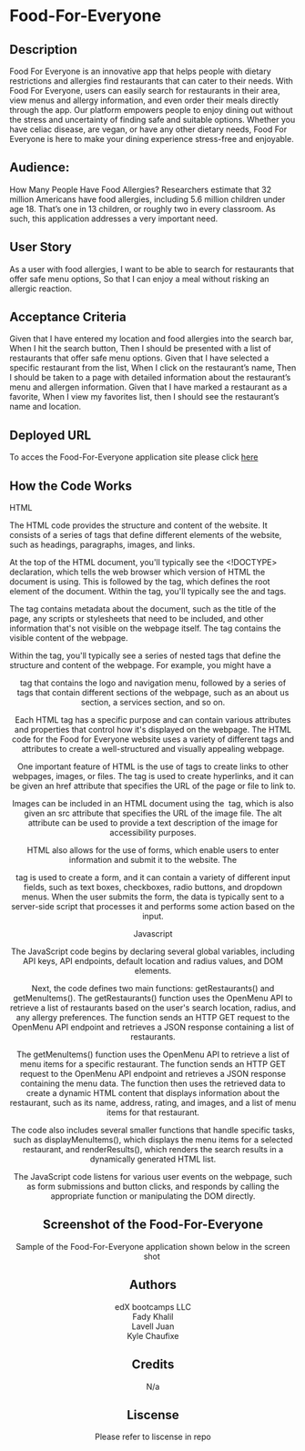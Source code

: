 # Food-For-Everyone

## Description 

Food For Everyone is an innovative app that helps people with dietary restrictions and allergies find restaurants that can cater to their needs. With Food For Everyone, users can easily search for restaurants in their area, view menus and allergy information, and even order their meals directly through the app. Our platform empowers people to enjoy dining out without the stress and uncertainty of finding safe and suitable options. Whether you have celiac disease, are vegan, or have any other dietary needs, Food For Everyone is here to make your dining experience stress-free and enjoyable.


## Audience: 

How Many People Have Food Allergies? Researchers estimate that 32 million Americans have food allergies, including 5.6 million children under age 18. That’s one in 13 children, or roughly two in every classroom. As such, this application addresses a very important need.


## User Story

As a user with food allergies,
I want to be able to search for restaurants that offer safe menu options,
So that I can enjoy a meal without risking an allergic reaction.

## Acceptance Criteria

Given that I have entered my location and food allergies into the search bar,
When I hit the search button,
Then I should be presented with a list of restaurants that offer safe menu options.
Given that I have selected a specific restaurant from the list,
When I click on the restaurant’s name,
Then I should be taken to a page with detailed information about the restaurant’s menu and allergen information.
Given that I have marked a restaurant as a favorite,
When I view my favorites list, then I should see the restaurant’s name and location.

## Deployed URL

To acces the Food-For-Everyone application site please click [here]()

## How the Code Works

HTML

The HTML code provides the structure and content of the website. It consists of a series of tags that define different elements of the website, such as headings, paragraphs, images, and links.

At the top of the HTML document, you'll typically see the <!DOCTYPE> declaration, which tells the web browser which version of HTML the document is using. This is followed by the <html> tag, which defines the root element of the document. Within the <html> tag, you'll typically see the <head> and <body> tags.

The <head> tag contains metadata about the document, such as the title of the page, any scripts or stylesheets that need to be included, and other information that's not visible on the webpage itself. The <body> tag contains the visible content of the webpage.

Within the <body> tag, you'll typically see a series of nested tags that define the structure and content of the webpage. For example, you might have a <header> tag that contains the logo and navigation menu, followed by a series of <section> tags that contain different sections of the webpage, such as an about us section, a services section, and so on.

Each HTML tag has a specific purpose and can contain various attributes and properties that control how it's displayed on the webpage. The HTML code for the Food for Everyone website uses a variety of different tags and attributes to create a well-structured and visually appealing webpage.

One important feature of HTML is the use of tags to create links to other webpages, images, or files. The <a> tag is used to create hyperlinks, and it can be given an href attribute that specifies the URL of the page or file to link to.

Images can be included in an HTML document using the <img> tag, which is also given an src attribute that specifies the URL of the image file. The alt attribute can be used to provide a text description of the image for accessibility purposes.

HTML also allows for the use of forms, which enable users to enter information and submit it to the website. The <form> tag is used to create a form, and it can contain a variety of different input fields, such as text boxes, checkboxes, radio buttons, and dropdown menus. When the user submits the form, the data is typically sent to a server-side script that processes it and performs some action based on the input.

Javascript 

The JavaScript code begins by declaring several global variables, including API keys, API endpoints, default location and radius values, and DOM elements.

Next, the code defines two main functions: getRestaurants() and getMenuItems(). The getRestaurants() function uses the OpenMenu API to retrieve a list of restaurants based on the user's search location, radius, and any allergy preferences. The function sends an HTTP GET request to the OpenMenu API endpoint and retrieves a JSON response containing a list of restaurants.

The getMenuItems() function uses the OpenMenu API to retrieve a list of menu items for a specific restaurant. The function sends an HTTP GET request to the OpenMenu API endpoint and retrieves a JSON response containing the menu data. The function then uses the retrieved data to create a dynamic HTML content that displays information about the restaurant, such as its name, address, rating, and images, and a list of menu items for that restaurant.

The code also includes several smaller functions that handle specific tasks, such as displayMenuItems(), which displays the menu items for a selected restaurant, and renderResults(), which renders the search results in a dynamically generated HTML list.

The JavaScript code listens for various user events on the webpage, such as form submissions and button clicks, and responds by calling the appropriate function or manipulating the DOM directly.



## Screenshot of the Food-For-Everyone 
Sample of the Food-For-Everyone application shown below in the screen shot 
![]()

## Authors 

edX bootcamps LLC<br>
Fady Khalil<br>
Lavell Juan<br>
Kyle Chaufixe

## Credits 

N/a

## Liscense 

Please refer to liscense in repo 